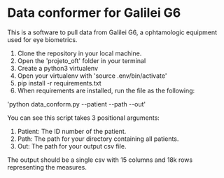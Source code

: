 # Data conformer for Galilei G6

This is a software to pull data from Galilei G6, a ophtamologic equipment used for eye biometrics.

1. Clone the repository in your local machine.
2. Open the 'projeto_oft' folder in your terminal
3. Create a python3 virtualenv
4. Open your virtualenv with 'source .env/bin/activate'
5. pip install -r requirements.txt
6. When requirements are installed, run the file as the following:

'python data_conform.py --patient --path --out'

You can see this script takes 3 positional arguments:

1. Patient: The ID number of the patient.
2. Path: The path for your directory containing all patients.
3. Out: The path for your output csv file.

The output should be a single csv with 15 columns and 18k rows representing the measures.
